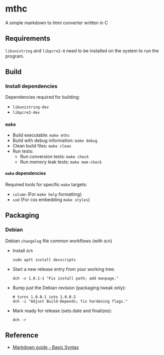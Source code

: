 # mthc

A simple markdown to html converter written in C

## Requirements

`libunistring` and `libpcre2-8` need to be installed on the system to run the program.

## Build

### Install dependencies

Dependencies required for building:
- `libunistring-dev`
- `libpcre2-dev`

### `make`

- Build executable: `make mthc`
- Build with debug information: `make debug`
- Clean build files: `make clean`
- Run tests:
  - Run conversion tests: `make check`
  - Run memory leak tests: `make mem-check`

#### `make` dependencies

Required tools for specific `make` targets: 

- `column` (For `make help` formatting)
- `xxd` (For css embedding `make styles`)

## Packaging

### Debian
Debian `changelog` file common workflows (with `dch`)

- Install `dch`
    ```
    sudo aptt install devscripts
    ```
- Start a new release entry from your working tree:
    ```
    dch -v 1.0.1-1 "Fix install path; add manpage."
    ```
- Bump just the Debian revision (packaging tweak only):
    ```
    # turns 1.0.0-1 into 1.0.0-2
    dch -i "Adjust Build-Depends; fix hardening flags."
    ```
- Mark ready for release (sets date and finalizes):
    ```
    dch -r
    ```


## Reference

- [Markdown guide - Basic Syntax](https://www.markdownguide.org/basic-syntax/)

